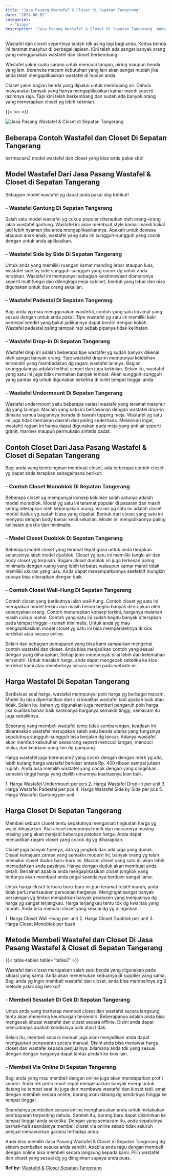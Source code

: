 ```yaml
---
title: "Jasa Pasang Wastafel & Closet di Sepatan Tangerang"
date: "2024-06-02"
categories: 
  - "biaya"
description: "Jasa Pasang Wastafel & Closet di Sepatan Tangerang. Anda bisa memilih Jasa Pasang Wastafel & Closet di Sepatan Tangerang dg sistem pembelian sesuka anda send..."
---
```


Wastafel dan closet sepertinya sudah tdk asing lagi bagi anda. Kedua benda ini teramat masyhur di berbagai lapisan. Kini telah ada sangat banyak orang yang menggunakan wastafel dan closet berkembang.

Wastafel yakni suatu sarana untuk mencuci tangan, piring maupun benda yang lain. beraneka macam kebutuhan yang lain akan sangat mudah jika anda telah mengaplikasikan wastafel di hunian anda.

Closet yakni bagian benda yang dipakai untuk membuang air. Dahulu masyarakat banyak yang hanya mengaplikasikan kamar mandi seperti lazimnya saja. Tapi kini telah berkembang dan sudah ada banyak orang yang menerapkan closet yg lebih kekinian.

{{< toc >}}

![Jasa Pasang Wastafel & Closet di Sepatan Tangerang](/images/wastafel-closet-murah62.png)

## Beberapa Contoh Wastafel dan Closet Di Sepatan Tangerang

bermacam2 model wastafel dan closet yang bisa anda pakai sbb!

## Model Wastafel Dari Jasa Pasang Wastafel & Closet di Sepatan Tangerang

Sebagian model wastafel yg dapat anda pakai sbg berikut!

### \- Wastafel Gantung Di Sepatan Tangerang

Salah satu model wastafel yg cukup populer diterapkan oleh orang-orang ialah wastafel gantung. Wastafel ini akan membuat style kamar mandi bakal jadi lebih nyaman jika anda mengaplikasikannya. Apakah untuk dewasa ataupun anak-anak, wastafel yang satu ini sungguh-sungguh yang cocok dengan untuk anda aplikasikan.

### \- Wastafel Side by Side Di Sepatan Tangerang

Untuk anda yang memiliki ruangan kamar manding lebar ataupun luas, wastafel side by side sungguh-sungguh yang cocok dg untuk anda terapkan. Wastafel ini mempunyai sebagian keistimewaan diantaranya seperti multifungsi dan dilengkapi meja cabinet, bentuk yang lebar dan bisa digunakan untuk dua orang sekalian.

### \- Wastafel Padestal Di Sepatan Tangerang

Bagi anda yg mau menggunakan wasteful, contoh yang satu ini amat yang sesuai dengan untuk anda pakai. Tipe wastafel yg satu ini memiliki kaki pedestal sendiri yang bakal jadikannya dapat berdiri dengan kokoh. Wastafel pedestal paling tampak rapi sebab pipanya tidak kelihatan.

### \- Wastafel Drop-in Di Sepatan Tangerang

Wastafel drop ini adalah beberapa tipe wastafel yg sudah banyak dikenal oleh sangat banyak orang. Tipe wastafel drop-in mempunyai kelebihan tersendiri yang membedakan dg ragam wastafel lainnya. Bagian keunggulannya adalah terlihat simpel dan juga kekinian. Selain itu, wastafel yang satu ini juga tidak memakan banyak tempat. Akan sungguh-sungguh yang pantas dg untuk digunakan seketika di toilet tempat tinggal anda.

### \- Wastafel Undermount Di Sepatan Tangerang

Wastafel undermount yaitu beberapa variasi wastafe yang teramat masyhur dg yang lainnya. Macam yang satu ini berlawanan dengan wastafel drop-in dimana semua bagiannya berada di bawah topping meja. Wastafel yg satu ini juga tidak memakan daerah dan paling sederhana. Melainkan ingat, wastafel ragam ini hanya dapat digunakan pada meja yang anti air seperti granit, marmer maupun permukaan sintetis padat.

## Contoh Closet Dari Jasa Pasang Wastafel & Closet di Sepatan Tangerang

Bagi anda yang berkeinginan membuat closet, ada beberapa contoh closet yg dapat anda terapkan sebagaimana berikut:

### \- Contoh Closet Monoblok Di Sepatan Tangerang

Beberapa closet yg mempunyai konsep kekinian salah satunya adalah model monoblok. Model yg satu ini teramat populer di pasaran dan masih sering diterapkan oleh kebanyakan orang. Variasi yg satu ini adalah closet model duduk yg sudah biasa yang dipakai. Bentuk dari closet yang satu ini menyatu dengan body kamar kecil sekalian. Model ini menjadikannya paling kelihatan praktis dan minimalis.

### \- Model Closet Duoblok Di Sepatan Tangerang

Beberapa model closet yang teramat tepat guna untuk anda terapkan selanjutnya ialah model duoblok. Closet yg satu ini memiliki tangki air dan body closet yg terpisah. Ragam closet duoblok ini juga terkesan paling minimalis dengan ruang yang lebih terbatas walaupun kamar mandi tidak memiliki ukuran yang luas. Anda dapat menempatkannya seefektif mungkin supaya bisa diterapkan dengan baik.

### \- Contoh Closet Wall-Hung Di Sepatan Tangerang

Contoh closet yang berikutnya ialah wall-hung. Contoh closet yg satu ini merupakan model terkini dan masih belum begitu banyak diterapkan oleh kebanyakan orang. Contoh menerapkan konsep terkini, harganya malahan masih cukup mahal. Contoh yang satu ini sudah begitu banyak diterapkan pada tempat tinggal - rumah minimalis. Untuk anda yg mau mengaplikasikan model closet yg satu ini bisa memperolehnya di kios terdekat atau secara online.

Selain dari sebagian pemaparan yang bisa kami sampaikan mengenai contoh wastafel dan closet. Anda bisa menjadikan contoh yang sesuai dengan yang diharapkan, Setiap jenis mempunyai nilai lebih dan kelemahan tersendiri. Untuk masalah harga, anda dapat mengecek seketika ke kios terdekat kami atau membelinya secara online pada website ini.

## Harga Wastafel Di Sepatan Tangerang

Berdiskusi soal harga, wastafel mempunyai poin harga yg berbagai macam. Model itu bisa diperhatikan dari sisi kwalitas wastafel tadi apakah baik atau tidak. Selain itu, bahan yg digunakan juga memberi pengaruh poin harga. jika kualitas bahan baik karenanya harganya semakin tinggi, semacam itu juga sebaliknya.

Sesorang yang membeli wastafel tentu tidak sembarangan, keadaan ini dikarenakan wastafel merupakan salah satu benda utama yang fungsinya sepatutnya sungguh-sungguh bisa berjalan dg lancar. Adanya wastafel akan membut kebutuhan seseorang seperti mencuci tangan, mencuci muka, dan keadaan yang lain dg gampang.

Harga wastafel juga bermacam2 yang cocok dengan dengan merk yg ada, lebih kurang harga wastafel berkisar antara Rp. 400 ribuan sampai jutaan rupiah. Anda bisa memilih wastafel yang cocok dengan yang diinginkan. semakin tinggi harga yang dipilih umumnya kualitasnya kian baik.

1\. Harga Wastafel Undermount per pcs 2. Harga Wastafel Drop-in per unit 3. Harga Wastafel Padestal per pcs 4. Harga Wastafel Side by Side per pcs 5. Harga Wastafel Gantung per unit

## Harga Closet Di Sepatan Tangerang

Membeli sebuah closet tentu sepatutnya mengamati tingkatan harga yg wajib dibayarkan. Kiat closet mempunyai merk dan macamnya masing-masing yang akan menjadi beberapa patokan harga. Anda dapat menjadikan ragam closet yang cocok dg yg diharapkan.

Closet juga banyak tipenya, ada yg jongkok dan ada juga yang duduk. Disaat kemajuan zaman yang semakin modern ini, banyak orang yg telah memakai closet duduk baru-baru ini. Macam closet yang satu ini akan lebih memudahkan anda pastinya. Hanya dengan duduk akan membuat anda betah. Berlainan apabila anda mengaplikasikan closet jongkok yang tentunya akan membuat anda pegal seandainya berdiam sangat lama.

Untuk harga closet terbaru baru-baru ini pun teramat relatif murah, anda tidak perlu merisaukan persoalan harganya. Mengingat sangat banyak persaingan yg timbul menjadikan banyak produsen yang menjualnya dg harga yg sangat terjangkau. Harga terjangkau tentu tdk dg kwalitas yang murah. Anda bisa mencari closet yang sesuai dg yg diinginkan.

1\. Harga Closet Wall-Hung per unit 2. Harga Closet Duoblok per unit 3. Harga Closet Monoblok per buah

## Metode Membeli Wastafel dan Closet Di Jasa Pasang Wastafel & Closet di Sepatan Tangerang

{{< table-tables table="table2" >}}

Wastafel dan closet merupakan salah satu benda yang digunakan pada situasi yang sama. Anda akan menemukan keduanya di supplier yang sama. Bagi anda yg ingin membeli wastafel dan closet, anda bisa membelinya dg 2 metode yakni sbg berikut!

### \- Membeli Sesudah Di Cek Di Sepatan Tangerang

Untuk anda yang berharap membeli closet dan wastafel secara langsung tentu akan menerima keuntungan tersendiri. Beberapanya adalah anda bisa mengecek situasi wastafel dan closet secara offline. Disini anda dapat mencobanya apakah kondisinya baik atau tidak.

Selain itu, membeli secara manual juga akan menjadikan anda dapat mengajukan penawaran secara manual. Disini anda bisa menawar harga closet dan wastafel kepada penjualnya. bilamana anda tdk yang sesuai dengan dengan harganya dapat lantas pindah ke kios lain.

### \- Membeli Via Online Di Sepatan Tangerang

Bagi anda yang mau membeli dengan online juga akan mendapatkan profit sendiri. Anda tdk perlu repot-repot mengeluarkan banyak energi untuk datang ke tempat saat itu juga dan membawa wastafel dan kloset tadi. amat dengan membeli secara online, barang akan datang dg sendirinya hingga ke tempat tinggal.

Seandainya pembelian secara online mengharuskan anda untuk melakukan pembayaran terpenting dahulu. Setelah itu, barang baru dapat dikirimkan ke tempat tinggal anda seketika. Dengan yang semacam itu, anda sepatutnya berhati-hati seandainya membeli closet via online sebab tidak seluruh penjual menawarkan garansi terhadap anda.

Anda bisa memilih Jasa Pasang Wastafel & Closet di Sepatan Tangerang dg sistem pembelian sesuka anda sendiri. Apabila anda ragu dengan membeli dengan online bisa membeli secara langsung kepada kami. Pilih wastafel dan closet yang sesuai dg yg diinginkan supaya anda puas.

**Ref by:** [Wastafel & Closet Sepatan Tangerang](https://id.wikipedia.org/wiki/Wastafel)
